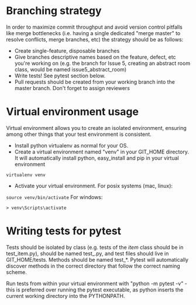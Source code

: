 # Branching strategy
In order to maximize commit throughput and avoid version control pitfalls like merge bottlenecks (i.e. having a single dedicated "merge master" to resolve conflicts, merge branches, etc) the strategy should be as follows:

- Create single-feature, disposable branches
- Give branches descriptive names based on the feature, defect, etc you're working on (e.g. the branch for Issue 5, creating an abstract room class, would be named issue5_abstract_room)
- Write tests! See pytest section below.
- Pull requests should be created from your working branch into the master branch. Don't forget to assign reviewers


# Virtual environment usage
Virtual environment allows you to create an isolated environment, ensuring among other things that your test environment is consistent.

- Install python virtualenv as normal for your OS.
- Create a virtual environment named "venv" in your GIT_HOME directory. It will automatically install python, easy_install and pip in your virtual environment

```virtualenv venv```
- Activate your virtual environment. 
For posix systems (mac, linux):

```source venv/bin/activate```
For windows:

```> venv\Scripts\activate```


# Writing tests for pytest
Tests should be isolated by class (e.g. tests of the *item* class should be in test_item.py), should be named test_<class>.py, and test files should live in GIT_HOME/tests. Methods should be named test_*. Pytest will automatically discover methods in the correct directory that follow the correct naming scheme.

Run tests from within your virtual environment with "python -m pytest -v" - this is preferred over running the pytest executable, as python inserts the current working directory into the PYTHONPATH.

